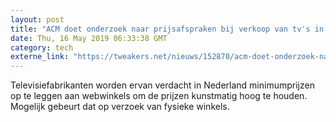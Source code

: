 ```yaml
---
layout: post
title: "ACM doet onderzoek naar prijsafspraken bij verkoop van tv's in webwinkels"
date: Thu, 16 May 2019 06:33:38 GMT
category: tech
externe_link: "https://tweakers.net/nieuws/152870/acm-doet-onderzoek-naar-prijsafspraken-bij-verkoop-van-tvs-in-webwinkels.html"
---
```


Televisiefabrikanten worden ervan verdacht in Nederland minimumprijzen op te leggen aan webwinkels om de prijzen kunstmatig hoog te houden. Mogelijk gebeurt dat op verzoek van fysieke winkels.<img src="http://feeds.feedburner.com/~r/tweakers/mixed/~4/nm3Nnx0NYyI" height="1" width="1" alt=""/>
